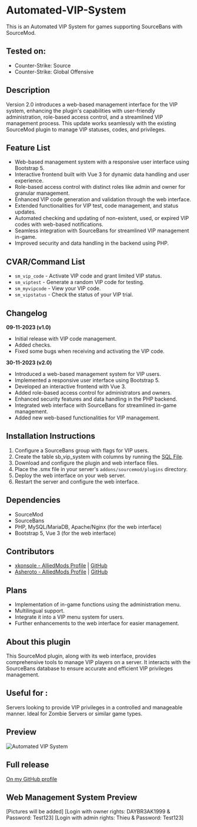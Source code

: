 # Automated-VIP-System
This is an Automated VIP System for games supporting SourceBans with SourceMod.

## Tested on:
- Counter-Strike: Source
- Counter-Strike: Global Offensive

## Description
Version 2.0 introduces a web-based management interface for the VIP system, enhancing the plugin's capabilities with user-friendly administration, role-based access control, and a streamlined VIP management process. This update works seamlessly with the existing SourceMod plugin to manage VIP statuses, codes, and privileges.

## Feature List
- Web-based management system with a responsive user interface using Bootstrap 5.
- Interactive frontend built with Vue 3 for dynamic data handling and user experience.
- Role-based access control with distinct roles like admin and owner for granular management.
- Enhanced VIP code generation and validation through the web interface.
- Extended functionalities for VIP test, code management, and status updates.
- Automated checking and updating of non-existent, used, or expired VIP codes with web-based notifications.
- Seamless integration with SourceBans for streamlined VIP management in-game.
- Improved security and data handling in the backend using PHP.

## CVAR/Command List
- `sm_vip_code` - Activate VIP code and grant limited VIP status.
- `sm_viptest` - Generate a random VIP code for testing.
- `sm_myvipcode` - View your VIP code.
- `sm_vipstatus` - Check the status of your VIP trial.

## Changelog
**09-11-2023 (v1.0)**
- Initial release with VIP code management.
- Added checks.
- Fixed some bugs when receiving and activating the VIP code.

**30-11-2023 (v2.0)**
- Introduced a web-based management system for VIP users.
- Implemented a responsive user interface using Bootstrap 5.
- Developed an interactive frontend with Vue 3.
- Added role-based access control for administrators and owners.
- Enhanced security features and data handling in the PHP backend.
- Integrated web interface with SourceBans for streamlined in-game management.
- Added new web-based functionalities for VIP management.

## Installation Instructions
1. Configure a SourceBans group with flags for VIP users.
2. Create the table sb_vip_system with columns by running the [SQL File](https://github.com/DAYBR3AK1999/Automated-VIP-System/blob/main/vip_system.sql).
3. Download and configure the plugin and web interface files.
4. Place the .smx file in your server's `addons/sourcemod/plugins` directory.
5. Deploy the web interface on your web server.
6. Restart the server and configure the web interface.

## Dependencies
- SourceMod
- SourceBans
- PHP, MySQL/MariaDB, Apache/Nginx (for the web interface)
- Bootstrap 5, Vue 3 (for the web interface)

## Contributors
- [xkonsole - AlliedMods Profile](https://forums.alliedmods.net/member.php?u=284451) | [GitHub](https://github.com/strangelove7701)
- [Asheroto - AlliedMods Profile](https://forums.alliedmods.net/member.php?u=296790) | [GitHub](https://github.com/asheroto)

## Plans
- Implementation of in-game functions using the administration menu.
- Multilingual support.
- Integrate it into a VIP menu system for users.
- Further enhancements to the web interface for easier management.

## About this plugin
This SourceMod plugin, along with its web interface, provides comprehensive tools to manage VIP players on a server. It interacts with the SourceBans database to ensure accurate and efficient VIP privileges management.

## Useful for :
Servers looking to provide VIP privileges in a controlled and manageable manner. Ideal for Zombie Servers or similar game types.

## Preview
![Automated VIP System](https://sedirector.adrenaline-gaming.net/images/automatedvipsystem.png)

## Full release
[On my GitHub profile](https://github.com/DAYBR3AK1999/Automated-VIP-System)

## Web Management System Preview
[Pictures will be added]
[Login with owner rights: DAYBR3AK1999 & Password: Test123]
[Login with admin rights: Thieu & Password: Test123]
